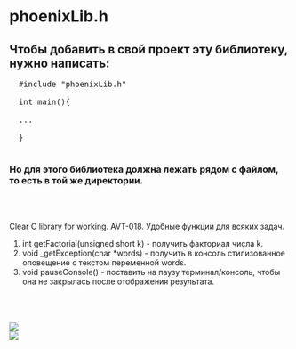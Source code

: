 <h1> phoenixLib.h </h1>

<h2> Чтобы добавить в свой проект эту библиотеку, нужно написать: </h2>
<pre>
  #include "phoenixLib.h" <br>
  int main(){<br>
  ...<br>
  }<br>
</pre>
<h3>Но для этого библиотека должна лежать рядом с файлом, то есть в той же директории.</h3>

<br/>
<br/>

Clear C library for working. AVT-018. Удобные функции для всяких задач.

<ol>
  <li> int getFactorial(unsigned short k) - получить факториал числа k. </li>
  <li> void _getException(char *words) - получить в консоль стилизованное оповещение с текстом переменной words. </li>
  <li> void pauseConsole() - поставить на паузу терминал/консоль, чтобы она не закрылась после отображения результата. </li>
</ol>

<br/><br/><br/>
<img src="https://img.freepik.com/free-vector/drawing-with-phoenix_23-2148491946.jpg">
<br/>
<img src="https://sun9-12.userapi.com/impg/euhV30rqwJTReRkLmiPesW2TiW7bBlGV5S4kGw/gS3v-dMB_P8.jpg?size=2560x1707&quality=96&proxy=1&sign=94ce18d79574b47cbf7fd8064ca29812&type=album">

